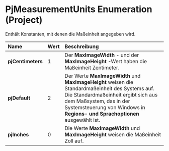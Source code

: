 
# PjMeasurementUnits Enumeration (Project)

Enthält Konstanten, mit denen die Maßeinheit angegeben wird.



|**Name**|**Wert**|**Beschreibung**|
|:-----|:-----|:-----|
|**pjCentimeters**|1|Der  **MaxImageWidth** - und der **MaxImageHeight** -Wert haben die Maßeinheit Zentimeter.|
|**pjDefault**|2|Der Werte  **MaxImageWidth** und **MaxImageHeight** weisen die Standardmaßeinheit des Systems auf. Die Standardmaßeinheit ergibt sich aus dem Maßsystem, das in der Systemsteuerung von Windows in **Regions- und Sprachoptionen** ausgewählt ist.|
|**pjInches**|0|Die Werte  **MaxImageWidth** und **MaxImageHeight** weisen die Maßeinheit Zoll auf.|
